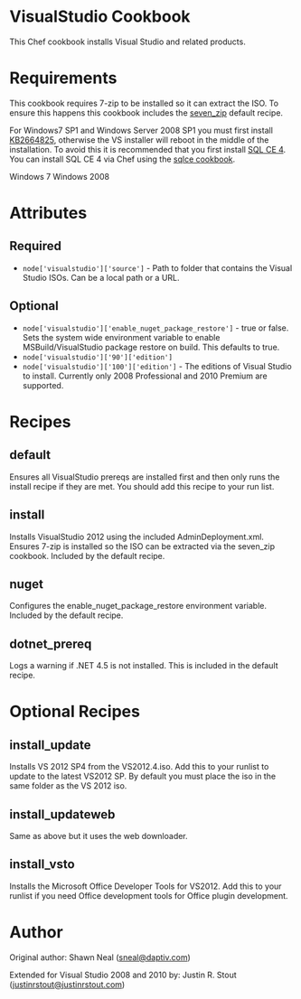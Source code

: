 # VisualStudio Cookbook
This Chef cookbook installs Visual Studio and related products.

# Requirements

This cookbook requires 7-zip to be installed so it can extract the ISO. To ensure this happens this cookbook includes the [seven_zip](https://github.com/daptiv/seven_zip) default recipe.

For Windows7 SP1 and Windows Server 2008 SP1 you must first install [KB2664825](http://support.microsoft.com/kb/2664825), otherwise the VS installer will reboot in the middle of the installation. To avoid this it is recommended that you first install [SQL CE 4](http://www.microsoft.com/en-us/download/details.aspx?id=17876). You can install SQL CE 4 via Chef using the [sqlce cookbook](http://community.opscode.com/cookbooks/sqlce).

Windows 7
Windows 2008

# Attributes

## Required
* `node['visualstudio']['source']` - Path to folder that contains the Visual Studio ISOs. Can be a local path or a URL.

## Optional
* `node['visualstudio']['enable_nuget_package_restore']` - true or false. Sets the system wide environment variable to enable MSBuild/VisualStudio package restore on build. This defaults to true.
* `node['visualstudio']['90']['edition']`
* `node['visualstudio']['100']['edition']` - The editions of Visual Studio to install. Currently only 2008 Professional and 2010 Premium are supported.

# Recipes

## default
Ensures all VisualStudio prereqs are installed first and then only runs the install recipe if they are met. You should add this recipe to your run list.

## install
Installs VisualStudio 2012 using the included AdminDeployment.xml. Ensures 7-zip is installed so the ISO can be extracted via the seven_zip cookbook. Included by the default recipe.

## nuget
Configures the enable_nuget_package_restore environment variable. Included by the default recipe.

## dotnet_prereq
Logs a warning if .NET 4.5 is not installed. This is included in the default recipe.

# Optional Recipes

## install_update
Installs VS 2012 SP4 from the VS2012.4.iso. Add this to your runlist to update to the latest VS2012 SP. By default you must place the iso in the same folder as the VS 2012 iso.

## install_updateweb
Same as above but it uses the web downloader.

## install_vsto
Installs the Microsoft Office Developer Tools for VS2012. Add this to your runlist if you need Office development tools for Office plugin development.

# Author
Original author: Shawn Neal (sneal@daptiv.com)

Extended for Visual Studio 2008 and 2010 by: Justin R. Stout (justinrstout@justinrstout.com)
